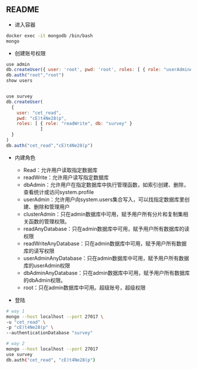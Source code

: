## README

+ 进入容器

```sh
docker exec -it mongodb /bin/bash
mongo
```

+ 创建账号权限

```js
use admin
db.createUser({ user: 'root', pwd: 'root', roles: [ { role: "userAdminAnyDatabase", db: "admin" } ] })
db.auth("root","root")
show users


use survey
db.createUser(
  {
    user: "cet_read",
    pwd: "cE)t4Ne28(p",
    roles: [ { role: "readWrite", db: "survey" }
             ]
  }
)
db.auth("cet_read","cE)t4Ne28(p")
```

+ 内建角色

  - Read：允许用户读取指定数据库
  - readWrite：允许用户读写指定数据库
  - dbAdmin：允许用户在指定数据库中执行管理函数，如索引创建、删除，查看统计或访问system.profile
  - userAdmin：允许用户向system.users集合写入，可以找指定数据库里创建、删除和管理用户
  - clusterAdmin：只在admin数据库中可用，赋予用户所有分片和复制集相关函数的管理权限。
  - readAnyDatabase：只在admin数据库中可用，赋予用户所有数据库的读权限
  - readWriteAnyDatabase：只在admin数据库中可用，赋予用户所有数据库的读写权限
  - userAdminAnyDatabase：只在admin数据库中可用，赋予用户所有数据库的userAdmin权限
  - dbAdminAnyDatabase：只在admin数据库中可用，赋予用户所有数据库的dbAdmin权限。
  - root：只在admin数据库中可用。超级账号，超级权限

+ 登陆

```sh
# way 1
mongo --host localhost --port 27017 \
-u "cet_read" \
-p "cE)t4Ne28(p" \
--authenticationDatabase "survey"

# way 2
mongo --host localhost --port 27017
use survey
db.auth("cet_read", "cE)t4Ne28(p")
```
